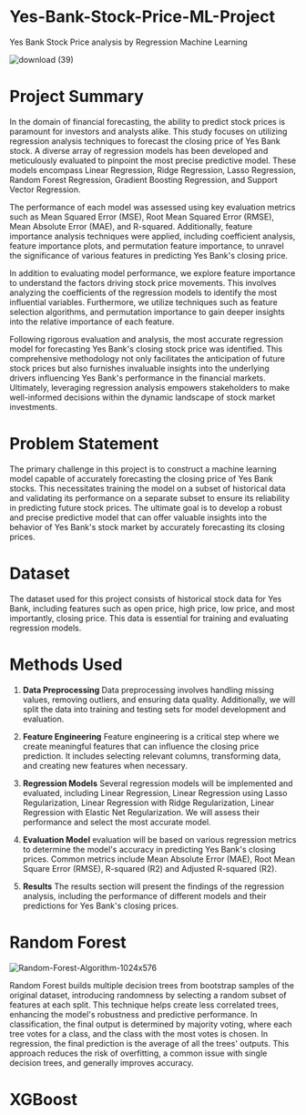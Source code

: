 # Yes-Bank-Stock-Price-ML-Project
Yes Bank Stock Price analysis by Regression Machine Learning

![download (39)](https://github.com/user-attachments/assets/e339f6ff-8d1e-4ed4-b06c-0e1e7cc36b98) 

# Project Summary
In the domain of financial forecasting, the ability to predict stock prices is paramount for investors and analysts alike. This study focuses on utilizing regression analysis techniques to forecast the closing price of Yes Bank stock. A diverse array of regression models has been developed and meticulously evaluated to pinpoint the most precise predictive model. These models encompass Linear Regression, Ridge Regression, Lasso Regression, Random Forest Regression, Gradient Boosting Regression, and Support Vector Regression.

The performance of each model was assessed using key evaluation metrics such as Mean Squared Error (MSE), Root Mean Squared Error (RMSE), Mean Absolute Error (MAE), and R-squared. Additionally, feature importance analysis techniques were applied, including coefficient analysis, feature importance plots, and permutation feature importance, to unravel the significance of various features in predicting Yes Bank's closing price.

In addition to evaluating model performance, we explore feature importance to understand the factors driving stock price movements. This involves analyzing the coefficients of the regression models to identify the most influential variables. Furthermore, we utilize techniques such as feature selection algorithms, and permutation importance to gain deeper insights into the relative importance of each feature.

Following rigorous evaluation and analysis, the most accurate regression model for forecasting Yes Bank's closing stock price was identified. This comprehensive methodology not only facilitates the anticipation of future stock prices but also furnishes invaluable insights into the underlying drivers influencing Yes Bank's performance in the financial markets. Ultimately, leveraging regression analysis empowers stakeholders to make well-informed decisions within the dynamic landscape of stock market investments.

# Problem Statement
The primary challenge in this project is to construct a machine learning model capable of accurately forecasting the closing price of Yes Bank stocks. This necessitates training the model on a subset of historical data and validating its performance on a separate subset to ensure its reliability in predicting future stock prices. The ultimate goal is to develop a robust and precise predictive model that can offer valuable insights into the behavior of Yes Bank's stock market by accurately forecasting its closing prices.

# Dataset 
The dataset used for this project consists of historical stock data for Yes Bank, including features such as open price, high price, low price, and  most importantly, closing price. This data is essential for training and evaluating regression models.

# Methods Used

1. **Data Preprocessing** Data preprocessing involves handling missing values, removing outliers, and ensuring data quality. Additionally, we will split the data into training and testing sets for model development and evaluation.

2. **Feature Engineering** Feature engineering is a critical step where we create meaningful features that can influence the closing price prediction. It includes selecting relevant columns, transforming data, and creating new features when necessary.

3. **Regression Models** Several regression models will be implemented and evaluated, including Linear Regression, Linear Regression using Lasso Regularization, Linear Regression with Ridge Regularization, Linear Regression with Elastic Net Regularization. We will assess their performance and select the most accurate model.

4. **Evaluation Model** evaluation will be based on various regression metrics to determine the model's accuracy in predicting Yes Bank's closing prices. Common metrics include Mean Absolute Error (MAE), Root Mean Square Error (RMSE), R-squared (R2) and Adjusted R-squared (R2).

5. **Results** The results section will present the findings of the regression analysis, including the performance of different models and their predictions for Yes Bank's closing prices.

# Random Forest

![Random-Forest-Algorithm-1024x576](https://github.com/user-attachments/assets/7621f9eb-6df7-4e2e-b42e-28ac2419afa7)

 Random Forest builds multiple decision trees from bootstrap samples of the original dataset, introducing randomness by selecting a random subset of features at each split. This technique helps create less correlated trees, enhancing the model's robustness and predictive performance. In classification, the final output is determined by majority voting, where each tree votes for a class, and the class with the most votes is chosen. In regression, the final prediction is the average of all the trees' outputs. This approach reduces the risk of overfitting, a common issue with single decision trees, and generally improves accuracy.

 # XGBoost

